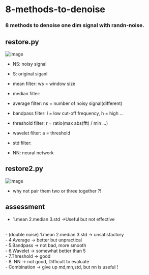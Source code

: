 # 8-methods-to-denoise  

### 8 methods to denoise one dim signal with randn-noise.  

## restore.py  

![image](https://github.com/ZakiZhang168/8-methods-to-denoise/assets/130261283/67688336-6809-4445-be30-69dcf4f1e742)  

- NS: noisy signal
  
- S: original siganl
  
- mean filter: ws = window size
- median filter:
- average filter: ns = number of noisy signal(different)
- bandpass filter: l = low cut-off frequency, h = high ...
- threshold filter: r = ratio(max abs(fft) / min ...)
- wavelet filter: a = threshold
- std filter: 
- NN: neural network

## restore2.py
![image](https://github.com/ZakiZhang168/8-methods-to-denoise/assets/130261283/a93aa7a1-40e4-40d9-8197-bf53a7c069bd)
- why not pair them two or three together ?!   <br>

## assessment
- 1.mean 2.median 3.std	->Useful but not effective
<br>
- (double noise) 1.mean 2.median 3.std -> unsatisfactory

<br>
- 4.Average -> better but unpractical

<br>
- 5.Bandpass -> not bad, more smooth

<br>
- 6.Wavelet -> somewhat better than 5

<br>
- 7.Threshold -> good

<br>
- 8. NN -> not good, Difficult to evaluate

<br>
- Combination -> give up md,mn,std, but nn is useful ! 

<br>



